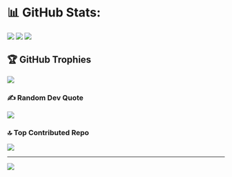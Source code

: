 # 📊 GitHub Stats:
![](https://github-readme-stats.vercel.app/api?username=riyann00b&theme=shadow_green&hide_border=false&include_all_commits=true&count_private=true) ![](https://github-readme-stats.vercel.app/api/top-langs/?username=riyann00b&theme=shadow_green&hide_border=false&include_all_commits=true&count_private=true&layout=compact) ![](https://github-readme-streak-stats.herokuapp.com/?user=riyann00b&theme=shadow_green&hide_border=false)


## 🏆 GitHub Trophies
![](https://github-profile-trophy.vercel.app/?username=riyann00b&theme=radical&no-frame=false&no-bg=false&margin-w=4)

### ✍️ Random Dev Quote
![](https://quotes-github-readme.vercel.app/api?type=horizontal&theme=merko)

### 🔝 Top Contributed Repo
![](https://github-contributor-stats.vercel.app/api?username=riyann00b&limit=5&theme=shadow_green&combine_all_yearly_contributions=true)

---
[![](https://visitcount.itsvg.in/api?id=riyann00b&icon=2&color=3)](https://visitcount.itsvg.in)
